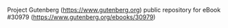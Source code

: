 Project Gutenberg (https://www.gutenberg.org) public repository for eBook #30979 (https://www.gutenberg.org/ebooks/30979)
